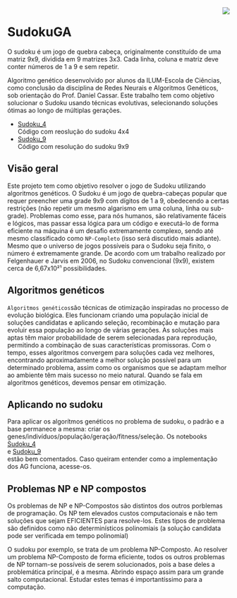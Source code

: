 

<img align="right" src="https://www.somatematica.com.br/curiosidades/sudoku.gif">


# SudokuGA
O sudoku é um jogo de quebra cabeça, originalmente constituído de uma matriz 9x9, dividida em 9 matrizes 3x3. Cada linha, coluna e matriz deve conter números de 1 a 9 e sem repetir.
<dt>
Algoritmo genético desenvolvido por alunos da ILUM-Escola de Ciências, como conclusão da disciplina de Redes Neurais e Algoritmos Genéticos, sob orientação do Prof. Daniel Cassar. Este trabalho tem como objetivo solucionar o Sudoku usando técnicas evolutivas, selecionando soluções ótimas ao longo de múltiplas gerações.

* <a href = "https://github.com/AnaLoponi/SudokuGA/blob/main/Sudoku_4.ipynb" > Sudoku_4 </a><br> Código com reoslução do sudoku 4x4
* <a href = "https://github.com/AnaLoponi/SudokuGA/blob/main/Sudoku_9.ipynb" > Sudoku_9 </a><br> Código com resolução do sudoku 9x9


## Visão geral

Este projeto tem como objetivo resolver o jogo de Sudoku utilizando algoritmos genéticos. O Sudoku é um jogo de quebra-cabeças popular que requer preencher uma grade 9x9 com dígitos de 1 a 9, obedecendo a certas restrições (não repetir um mesmo algarismo em uma coluna, linha ou sub-grade). Problemas como esse, para nós humanos, são relativamente fáceis e lógicos, mas passar essa lógica para um código e executá-lo de forma eficiente na máquina é um desafio extremamente complexo, sendo até mesmo classificado como `NP-Completo` (isso será discutido mais adiante). Mesmo que o universo de jogos possíveis para o Sudoku seja finito, o número é extremamente grande. De acordo com um trabalho realizado por Felgenhauer e Jarvis em 2006, no Sudoku convencional (9x9), existem cerca de 6,67x10²¹ possibilidades.



## Algoritmos genéticos

`Algoritmos genéticos`são técnicas de otimização inspiradas no processo de evolução biológica. Eles funcionam criando uma população inicial de soluções candidatas e aplicando seleção, recombinação e mutação para evoluir essa população ao longo de várias gerações. As soluções mais aptas têm maior probabilidade de serem selecionadas para reprodução, permitindo a combinação de suas características promissoras. Com o tempo, esses algoritmos convergem para soluções cada vez melhores, encontrando aproximadamente a melhor solução possível para um determinado problema, assim como os organismos que se adaptam melhor ao ambiente têm mais sucesso no meio natural. Quando se fala em algoritmos genéticos, devemos pensar em otimização.


## Aplicando no sudoku

Para aplicar os algorítmos genéticos no problema de sudoku, o padrão e a base permanece a mesma: criar os genes/indivíduos/população/geração/fitness/seleção.
Os notebooks <a href = "https://github.com/AnaLoponi/SudokuGA/blob/main/Sudoku_4.ipynb" > Sudoku_4 </a><br> e <a href = "https://github.com/AnaLoponi/SudokuGA/blob/main/Sudoku_9.ipynb" > Sudoku_9 </a><br> estão bem comentados. Caso queiram entender como a implementação dos AG funciona, acesse-os.


## Problemas NP e NP compostos

Os problemas de NP e NP-Compostos são distintos dos outros porblemas de programação. Os NP tem elevados custos computacionais e não tem soluções que sejam EFICIENTES para resolve-los. Estes tipos de problema são definidos como não determinísticos polinomiais (a solução candidata pode ser verificada em tempo polinomial)

O sudoku por exemplo, se trata de um problema NP-Composto. Ao resolver um problema NP-Composto de forma eficiente, todos os outros problemas de NP tornam-se possíveis de serem solucionados, pois a base deles a problemática principal, é a mesma. Abrindo espaço assim para um grande salto computacional. Estudar estes temas é importantíssimo para a computação.



